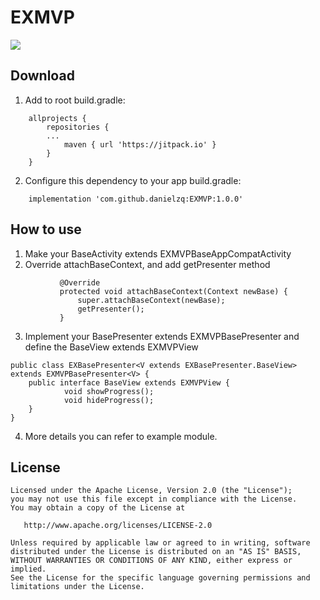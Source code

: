 # EXMVP

[![](https://jitpack.io/v/danielzq/EXMVP.svg)](https://jitpack.io/#danielzq/EXMVP)

## Download
1. Add to root build.gradle:
```
    allprojects {
        repositories {
        ...
            maven { url 'https://jitpack.io' }
        }
    }
```

2. Configure this dependency to your app build.gradle:

```
    implementation 'com.github.danielzq:EXMVP:1.0.0'
```

## How to use
1. Make your BaseActivity extends EXMVPBaseAppCompatActivity
2. Override attachBaseContext, and add getPresenter method
```
           @Override
           protected void attachBaseContext(Context newBase) {
               super.attachBaseContext(newBase);
               getPresenter();
           }
```
3. Implement your BasePresenter extends EXMVPBasePresenter and define the BaseView extends EXMVPView
```
public class EXBasePresenter<V extends EXBasePresenter.BaseView> extends EXMVPBasePresenter<V> {
    public interface BaseView extends EXMVPView {
            void showProgress();
            void hideProgress();
    }
}
```
4. More details you can refer to example module.


License
-------

    Licensed under the Apache License, Version 2.0 (the "License");
    you may not use this file except in compliance with the License.
    You may obtain a copy of the License at

       http://www.apache.org/licenses/LICENSE-2.0

    Unless required by applicable law or agreed to in writing, software
    distributed under the License is distributed on an "AS IS" BASIS,
    WITHOUT WARRANTIES OR CONDITIONS OF ANY KIND, either express or implied.
    See the License for the specific language governing permissions and
    limitations under the License.



